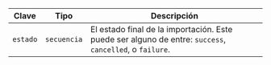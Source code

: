 | Clave    | Tipo        | Descripción                                                                                             |
| -------- | ----------- | ------------------------------------------------------------------------------------------------------- |
| `estado` | `secuencia` | El estado final de la importación. Este puede ser alguno de entre: `success`, `cancelled`, o `failure`. |
